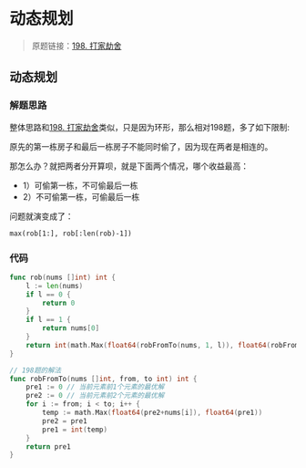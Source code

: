 # 动态规划
> 原题链接：[198. 打家劫舍](https://leetcode-cn.com/problems/house-robber/)

## 动态规划
### 解题思路
整体思路和[198. 打家劫舍](https://leetcode-cn.com/problems/house-robber/)类似，只是因为环形，那么相对198题，多了如下限制:

原先的第一栋房子和最后一栋房子不能同时偷了，因为现在两者是相连的。

那怎么办？就把两者分开算呗，就是下面两个情况，哪个收益最高：
* 1）可偷第一栋，不可偷最后一栋
* 2）不可偷第一栋，可偷最后一栋

问题就演变成了：
```
max(rob[1:], rob[:len(rob)-1])
```

### 代码
```go
func rob(nums []int) int {
	l := len(nums)
	if l == 0 {
		return 0
	}
	if l == 1 {
		return nums[0]
	}
	return int(math.Max(float64(robFromTo(nums, 1, l)), float64(robFromTo(nums, 0, l-1))))
}

// 198题的解法
func robFromTo(nums []int, from, to int) int {
	pre1 := 0 // 当前元素前1个元素的最优解
	pre2 := 0 // 当前元素前2个元素的最优解
	for i := from; i < to; i++ {
		temp := math.Max(float64(pre2+nums[i]), float64(pre1))
		pre2 = pre1
		pre1 = int(temp)
	}
	return pre1
}
```
